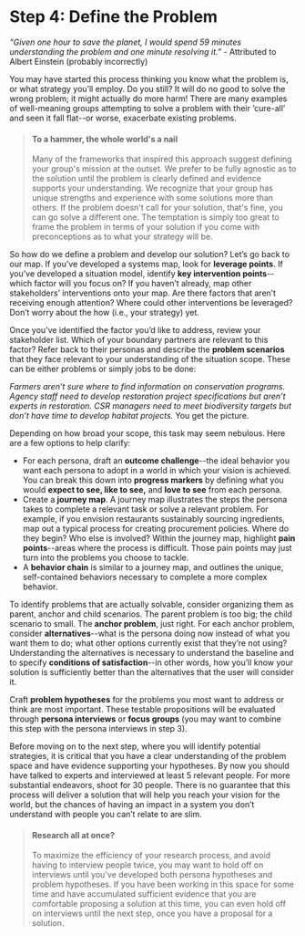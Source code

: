 # Step 4: Define the Problem

*“Given one hour to save the planet, I would spend 59 minutes understanding the problem and one minute resolving it.”* - Attributed to Albert Einstein (probably incorrectly)

You may have started this process thinking you know what the problem is, or what strategy you’ll employ. Do you still? It will do no good to solve the wrong problem; it might actually do more harm! There are many examples of well-meaning groups attempting to solve a problem with their ‘cure-all’ and seen it fall flat--or worse, exacerbate existing problems. 

> #### To a hammer, the whole world's a nail
>
> Many of the frameworks that inspired this approach suggest defining your group's mission at the outset. We prefer to be fully agnostic as to the solution until the problem is clearly defined and evidence supports your understanding. We recognize that your group has unique strengths and experience with some solutions more than others. If the problem doesn't call for your solution, that's fine, you can go solve a different one. The temptation is simply too great to frame the problem in terms of your solution if you come with preconceptions as to what your strategy will be.

So how do we define a problem and develop our solution? Let’s go back to our map. If you’ve developed a systems map, look for **leverage points**. If you’ve developed a situation model, identify **key intervention points**--which factor will you focus on? If you haven’t already, map other stakeholders’ interventions onto your map. Are there factors that aren’t receiving enough attention? Where could other interventions be leveraged? Don’t worry about the how (i.e., your strategy) yet.

Once you’ve identified the factor you’d like to address, review your stakeholder list. Which of your boundary partners are relevant to this factor? Refer back to their personas and describe the **problem scenarios** that they face relevant to your understanding of the situation scope. These can be either problems or simply jobs to be done:

*Farmers aren’t sure where to find information on conservation programs. Agency staff need to develop restoration project specifications but aren’t experts in restoration. CSR managers need to meet biodiversity targets but don’t have time to develop habitat projects.* You get the picture.

Depending on how broad your scope, this task may seem nebulous. Here are a few options to help clarify:

- For each persona, draft an **outcome challenge**--the ideal behavior you want each persona to adopt in a world in which your vision is achieved. You can break this down into **progress markers** by defining what you would **expect to see, like to see,** and **love to see** from each persona.
- Create a **journey map**. A journey map illustrates the steps the persona takes to complete a relevant task or solve a relevant problem. For example, if you envision restaurants sustainably sourcing ingredients, map out a typical process for creating procurement policies. Where do they begin? Who else is involved? Within the journey map, highlight **pain points**--areas where the process is difficult. Those pain points may just turn into the problems you choose to tackle. 
- A **behavior chain** is similar to a journey map, and outlines the unique, self-contained behaviors necessary to complete a more complex behavior.

To identify problems that are actually solvable, consider organizing them as parent, anchor and child scenarios. The parent problem is too big; the child scenario to small. The **anchor problem**, just right. For each anchor problem, consider **alternatives**--what is the persona doing now instead of what you want them to do; what other options currently exist that they’re not using? Understanding the alternatives is necessary to understand the baseline and to specify **conditions of satisfaction**--in other words, how you’ll know your solution is sufficiently better than the alternatives that the user will consider it.

Craft **problem hypotheses** for the problems you most want to address or think are most important. These testable propositions will be evaluated through **persona interviews** or **focus groups** (you may want to combine this step with the persona interviews in step 3). 

Before moving on to the next step, where you will identify potential strategies, it is critical that you have a clear understanding of the problem space and have evidence supporting your hypotheses. By now you should have talked to experts and interviewed at least 5 relevant people. For more substantial endeavors, shoot for 30 people. There is no guarantee that this process will deliver a solution that will help you reach your vision for the world, but the chances of having an impact in a system you don’t understand with people you can’t relate to are slim.

> #### Research all at once?
>
> To maximize the efficiency of your research process, and avoid having to interview people twice, you may want to hold off on interviews until you've developed both persona hypotheses and problem hypotheses. If you have been working in this space for some time and have accumulated sufficient evidence that you are comfortable proposing a solution at this time, you can even hold off on interviews until the next step, once you have a proposal for a solution.